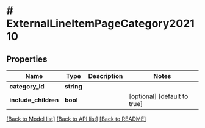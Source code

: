# # ExternalLineItemPageCategory202110

## Properties

Name | Type | Description | Notes
------------ | ------------- | ------------- | -------------
**category_id** | **string** |  |
**include_children** | **bool** |  | [optional] [default to true]

[[Back to Model list]](../../README.md#models) [[Back to API list]](../../README.md#endpoints) [[Back to README]](../../README.md)
